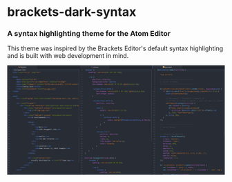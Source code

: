 # brackets-dark-syntax
### A syntax highlighting theme for the Atom Editor

This theme was inspired by the Brackets Editor's default syntax highlighting and is built with web development in mind.

![Screenshot](sample.png)
